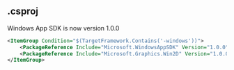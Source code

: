 ## .csproj

Windows App SDK is now version 1.0.0

```xml
<ItemGroup Condition="$(TargetFramework.Contains('-windows'))">
	<PackageReference Include="Microsoft.WindowsAppSDK" Version="1.0.0" />
	<PackageReference Include="Microsoft.Graphics.Win2D" Version="1.0.0.29-preview3" />
</ItemGroup>
```